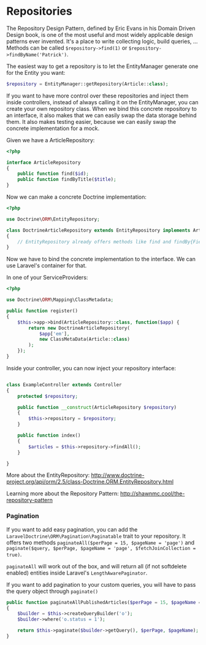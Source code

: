 # Repositories

The Repository Design Pattern, defined by Eric Evans in his Domain Driven Design book, is one of the most useful and most widely applicable design patterns ever invented. It's a place to write collecting logic, build queries, ... Methods can be called `$repository->find(1)` or `$repository->findByName('Patrick')`.

The easiest way to get a repository is to let the EntityManager generate one for the Entity you want:

```php
$repository = EntityManager::getRepository(Article::class);
```

If you want to have more control over these repositories and inject them inside controllers, instead of always calling it on the EntityManager, you can create your own repository class.
When we bind this concrete repository to an interface, it also makes that we can easily swap the data storage behind them. It also makes testing easier, because we can easily swap the concrete implementation for a mock.

Given we have a ArticleRepository:

```php
<?php

interface ArticleRepository
{
    public function find($id);
    public function findByTitle($title);
}
```

Now we can make a concrete Doctrine implementation:

```php
<?php

use Doctrine\ORM\EntityRepository;

class DoctrineArticleRepository extends EntityRepository implements ArticleRepository
{
    // EntityRepository already offers methods like find and findBy{Field}
}
```

Now we have to bind the concrete implementation to the interface. We can use Laravel's container for that.

In one of your ServiceProviders:

```php
<?php

use Doctrine\ORM\Mapping\ClassMetadata;

public function register()
{
    $this->app->bind(ArticleRepository::class, function($app) {
        return new DoctrineArticleRepository(
            $app['em'],
            new ClassMetaData(Article::class)
        );
    });
}
```

Inside your controller, you can now inject your repository interface:

```php

class ExampleController extends Controller
{
    protected $repository;

    public function __construct(ArticleRepository $repository)
    {
        $this->repository = $repository;
    }

    public function index()
    {
        $articles = $this->repository->findAll();
    }

}
```

More about the EntityRepository: http://www.doctrine-project.org/api/orm/2.5/class-Doctrine.ORM.EntityRepository.html

Learning more about the Repository Pattern: http://shawnmc.cool/the-repository-pattern

### Pagination

If you want to add easy pagination, you can add the `LaravelDoctrine\ORM\Pagination\Paginatable` trait to your repository. It offers two methods `paginateAll($perPage = 15, $pageName = 'page')` and `paginate($query, $perPage, $pageName = 'page', $fetchJoinCollection = true)`.

`paginateAll` will work out of the box, and will return all (if not softdelete enabled) entities inside Laravel's `LengthAwarePaginator`.

If you want to add pagination to your custom queries, you will have to pass the query object through `paginate()`

```php
public function paginateAllPublishedArticles($perPage = 15, $pageName = 'page')
{
    $builder = $this->createQueryBuilder('o');
    $builder->where('o.status = 1');

    return $this->paginate($builder->getQuery(), $perPage, $pageName);
}
```
